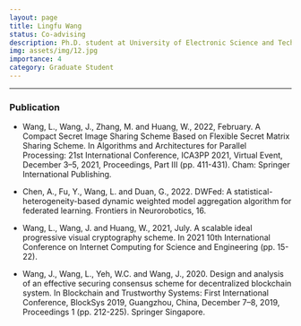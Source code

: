 ```yaml
---
layout: page
title: Lingfu Wang
status: Co-advising
description: Ph.D. student at University of Electronic Science and Technology of China
img: assets/img/12.jpg
importance: 4
category: Graduate Student
---
```


_ _ _

### Publication

+ Wang, L., Wang, J., Zhang, M. and Huang, W., 2022, February. A Compact Secret Image Sharing Scheme Based on Flexible Secret Matrix Sharing Scheme. In Algorithms and Architectures for Parallel Processing: 21st International Conference, ICA3PP 2021, Virtual Event, December 3–5, 2021, Proceedings, Part III (pp. 411-431). Cham: Springer International Publishing.

+ Chen, A., Fu, Y., Wang, L. and Duan, G., 2022. DWFed: A statistical-heterogeneity-based dynamic weighted model aggregation algorithm for federated learning. Frontiers in Neurorobotics, 16.

+ Wang, L., Wang, J. and Huang, W., 2021, July. A scalable ideal progressive visual cryptography scheme. In 2021 10th International Conference on Internet Computing for Science and Engineering (pp. 15-22).

+ Wang, J., Wang, L., Yeh, W.C. and Wang, J., 2020. Design and analysis of an effective securing consensus scheme for decentralized blockchain system. In Blockchain and Trustworthy Systems: First International Conference, BlockSys 2019, Guangzhou, China, December 7–8, 2019, Proceedings 1 (pp. 212-225). Springer Singapore.
